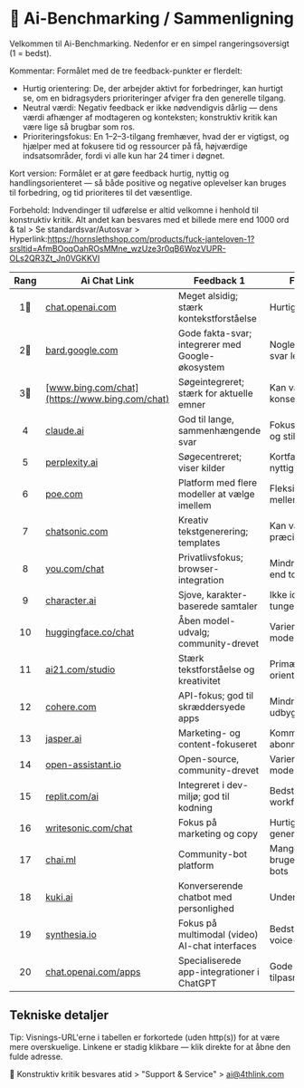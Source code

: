 # 🤖 Ai-Benchmarking / Sammenligning

Velkommen til Ai-Benchmarking. Nedenfor er en simpel rangeringsoversigt (1 = bedst).

Kommentar:
Formålet med de tre feedback-punkter er flerdelt:
- Hurtig orientering: De, der arbejder aktivt for forbedringer, kan hurtigt se, om en bidragsyders prioriteringer afviger fra den generelle tilgang.
- Neutral værdi: Negativ feedback er ikke nødvendigvis dårlig — dens værdi afhænger af modtageren og konteksten; konstruktiv kritik kan være lige så brugbar som ros.
- Prioriteringsfokus: En 1–2–3-tilgang fremhæver, hvad der er vigtigst, og hjælper med at fokusere tid og ressourcer på få, højværdige indsatsområder, fordi vi alle kun har 24 timer i døgnet.

Kort version:
Formålet er at gøre feedback hurtig, nyttig og handlingsorienteret — så både positive og negative oplevelser kan bruges til forbedring, og tid prioriteres til det væsentlige.

Forbehold: 
Indvendinger til udførelse er altid velkomne i henhold til konstruktiv kritik. Alt andet kan besvares med et billede mere end 1000 ord & tal > Se standardsvar/Autosvar > Hyperlink:https://hornslethshop.com/products/fuck-janteloven-1?srsltid=AfmBOoqOahROsMMne_wzUze3r0qB6WozVUPR-OLs2QR3Zt_Jn0VGKKVI

| Rang | Ai Chat Link | Feedback 1 | Feedback 2 | Feedback 3 | Copilot Tag |
|:---:|---|---|---|---|---|
| 1🥇 | [chat.openai.com](https://chat.openai.com) | Meget alsidig; stærk kontekstforståelse | Hurtig og stabil | God til komplekse forespørgsler | [github.com/copilot](https://github.com/copilot) |
| 2🥈 | [bard.google.com](https://bard.google.com) | Gode fakta-svar; integrerer med Google-økosystem | Nogle upålidelige svar lejlighedsvis | Hurtig adgang til opdateret info | [github.com/copilot](https://github.com/copilot) |
| 3🥉 | [www.bing.com/chat](https://www.bing.com/chat) | Søgeintegreret; stærk for aktuelle emner | Kan være konservativ i svar | God til kildeorienterede svar | [github.com/copilot](https://github.com/copilot) |
| 4 | [claude.ai](https://claude.ai) | God til lange, sammenhængende svar | Fokus på sikkerhed og stil | Mindre kendt integrationsmuligheder | [github.com/copilot](https://github.com/copilot) |
| 5 | [perplexity.ai](https://perplexity.ai) | Søgecentreret; viser kilder | Kortfattede svar; nyttig til research | Hurtigt overblik over emner | [github.com/copilot](https://github.com/copilot) |
| 6 | [poe.com](https://poe.com) | Platform med flere modeller at vælge imellem | Fleksibelt skifte mellem engines | Brugervenlig UI | [github.com/copilot](https://github.com/copilot) |
| 7 | [chatsonic.com](https://chatsonic.com) | Kreativ tekstgenerering; templates | Kan være mindre præcis på fakta | God til marketing-/copy-opgaver | [github.com/copilot](https://github.com/copilot) |
| 8 | [you.com/chat](https://you.com/chat) | Privatlivsfokus; browser-integration | Mindre avanceret end top-modeller | God til hurtige søgninger + chat | [github.com/copilot](https://github.com/copilot) |
| 9 | [character.ai](https://character.ai) | Sjove, karakter-baserede samtaler | Ikke ideel til fakta-tunge opgaver | God til kreative interaktioner | [github.com/copilot](https://github.com/copilot) |
| 10 | [huggingface.co/chat](https://huggingface.co/chat/) | Åben model-udvalg; community-drevet | Varierende modelkvalitet | Fremragende til eksperimenter | [github.com/copilot](https://github.com/copilot) |
| 11 | [ai21.com/studio](https://www.ai21.com/studio) | Stærk tekstforståelse og kreativitet | Primært developer-orienteret | Gode skriveværktøjer | [github.com/copilot](https://github.com/copilot) |
| 12 | [cohere.com](https://www.cohere.com) | API-fokus; god til skræddersyede apps | Mindre fuldt udbygget chat-UI | God præstation via API | [github.com/copilot](https://github.com/copilot) |
| 13 | [jasper.ai](https://www.jasper.ai) | Marketing- og content-fokuseret | Kommercielt abonnement | Meget nyttig til copywriting | [github.com/copilot](https://github.com/copilot) |
| 14 | [open-assistant.io](https://open-assistant.io) | Open-source, community-drevet | Varierende modenhed | Transparens og kontrol | [github.com/copilot](https://github.com/copilot) |
| 15 | [replit.com/ai](https://replit.com/ai) | Integreret i dev-miljø; god til kodning | Bedst for dev-workflows | Hurtig prototyping | [github.com/copilot](https://github.com/copilot) |
| 16 | [writesonic.com/chat](https://writesonic.com/chat) | Fokus på marketing og copy | Hurtig output-generation | Gode templates og workflows | [github.com/copilot](https://github.com/copilot) |
| 17 | [chai.ml](https://chai.ml) | Community-bot platform | Mange brugerdefinerede bots | Underholdnings- og testsystem | [github.com/copilot](https://github.com/copilot) |
| 18 | [kuki.ai](https://www.kuki.ai) | Konverserende chatbot med personlighed | Underholdsorienteret | Ikke fakta-første | [github.com/copilot](https://github.com/copilot) |
| 19 | [synthesia.io](https://www.synthesia.io) | Fokus på multimodal (video) AI-chat interfaces | Bedst til video- og voice-output | Mindre tekstfokuseret | [github.com/copilot](https://github.com/copilot) |
| 20 | [chat.openai.com/apps](https://chat.openai.com/apps) | Specialiserede app-integrationer i ChatGPT | Gode plugins og tilpasning | Hurtig at udvide funktionalitet | [github.com/copilot](https://github.com/copilot) |

## Tekniske detaljer
Tip: Visnings-URL'erne i tabellen er forkortede (uden http(s)) for at være mere overskuelige. Linkene er stadig klikbare — klik direkte for at åbne den fulde adresse.

📧 Konstruktiv kritik besvares atid > "Support & Service" > ai@4thlink.com
